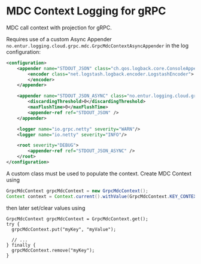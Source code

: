 # MDC Context Logging for gRPC
MDC call context with projection for gRPC.

Requires use of a custom Async Appender `no.entur.logging.cloud.grpc.mdc.GrpcMdcContextAsyncAppender` in the log configuration:

```xml
<configuration>
    <appender name="STDOUT_JSON" class="ch.qos.logback.core.ConsoleAppender">
		<encoder class="net.logstash.logback.encoder.LogstashEncoder">
		</encoder>
    </appender>

	<appender name="STDOUT_JSON_ASYNC" class="no.entur.logging.cloud.grpc.mdc.GrpcMdcContextAsyncAppender">
		<discardingThreshold>0</discardingThreshold>
		<maxFlushTime>0</maxFlushTime>
		<appender-ref ref="STDOUT_JSON" />
	</appender>

	<logger name="io.grpc.netty" severity="WARN"/>
	<logger name="io.netty" severity="INFO"/>

	<root severity="DEBUG">
		<appender-ref ref="STDOUT_JSON_ASYNC" />
	</root>
</configuration>
```

A custom class must be used to populate the context. Create MDC Context using

```java
GrpcMdcContext grpcMdcContext = new GrpcMdcContext();
Context context = Context.current().withValue(GrpcMdcContext.KEY_CONTEXT, grpcMdcContext);
```

then later set/clear values using

```
GrpcMdcContext grpcMdcContext = GrpcMdcContext.get();
try {
  grpcMdcContext.put("myKey", "myValue");
    
  // ...
} finally {
  grpcMdcContext.remove("myKey");
}
```

